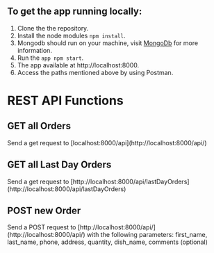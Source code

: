 <h2>To get the app running locally:</h2>

1. Clone the the repository.
2. Install the node modules <code>npm install</code>.
3. Mongodb should run on your machine, visit [MongoDb](https://www.mongodb.com/docs/manual/administration/install-community/) for more information.
3. Run the <code>app npm start</code>.
4. The app available at http://localhost:8000.
5. Access the paths mentioned above by using Postman.

<h1>REST API Functions</h1>
<h2>GET all Orders</h2>
Send a get request to [localhost:8000/api](http://localhost:8000/api/)
<h2>GET all Last Day Orders</h2>
Send a get request to [http://localhost:8000/api/lastDayOrders](http://localhost:8000/api/lastDayOrders)
<h2>POST new Order</h2>
Send a POST request to [http://localhost:8000/api/](http://localhost:8000/api/) with the following parameters:
  first_name, last_name, phone, address, quantity, dish_name, comments (optional)

